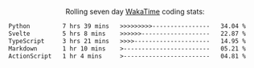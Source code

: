 <p align="center">Rolling seven day <a href="https://wakatime.com/@syrkis"/>WakaTime</a> coding stats:</p>
<!--START_SECTION:waka-->

```txt
Python         7 hrs 39 mins   >>>>>>>>>----------------   34.04 %
Svelte         5 hrs 8 mins    >>>>>>-------------------   22.87 %
TypeScript     3 hrs 21 mins   >>>>---------------------   14.95 %
Markdown       1 hr 10 mins    >------------------------   05.21 %
ActionScript   1 hr 4 mins     >------------------------   04.81 %
```

<!--END_SECTION:waka-->
